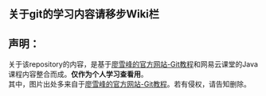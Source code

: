 ## 关于git的学习内容请移步**Wiki**栏  

## 声明：  
关于该repository的内容，是基于[廖雪峰的官方网站-Git教程](https://www.liaoxuefeng.com/wiki/0013739516305929606dd18361248578c67b8067c8c017b000)和网易云课堂的Java课程内容整合而成。**仅作为个人学习查看用**。  
其中，图片出处多来自于[廖雪峰的官方网站-Git教程](https://www.liaoxuefeng.com/wiki/0013739516305929606dd18361248578c67b8067c8c017b000)。若有侵权，请告知删除。